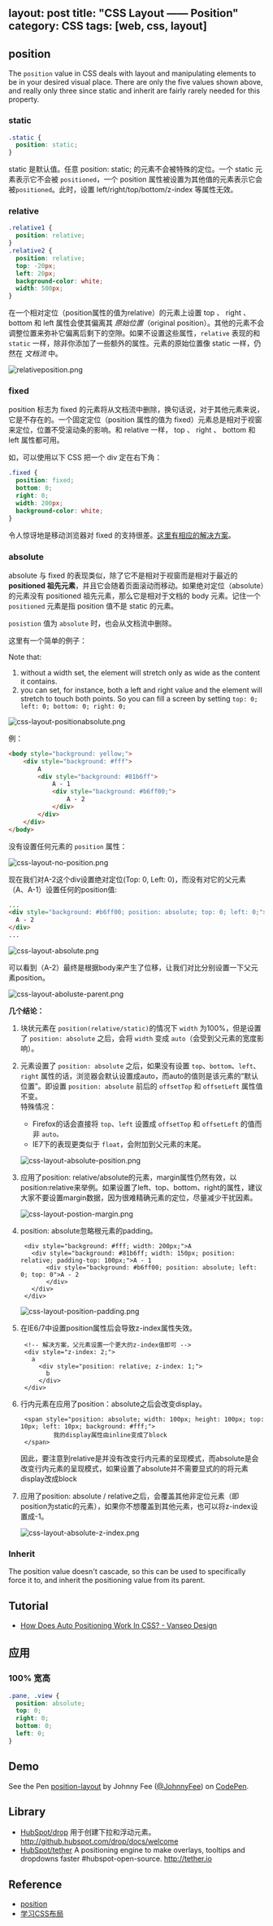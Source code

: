 layout: post
title: "CSS Layout —— Position"
category: CSS
tags: [web, css, layout]
---

## position

The `position` value in CSS deals with layout and manipulating elements to be in your desired visual place. There are only the five values shown above, and really only three since static and inherit are fairly rarely needed for this property.

### static

```css
.static {
  position: static;
}
```

static 是默认值。任意 position: static; 的元素不会被特殊的定位。一个 static 元素表示它不会被 `positioned`，一个 position 属性被设置为其他值的元素表示它会被`positioned`。此时，设置 left/right/top/bottom/z-index 等属性无效。

<!--more-->

### relative

```css
.relative1 {
  position: relative;
}
.relative2 {
  position: relative;
  top: -20px;
  left: 20px;
  background-color: white;
  width: 500px;
}
```

在一个相对定位（position属性的值为relative）的元素上设置 top 、 right 、 bottom 和 left 属性会使其偏离其 _原始位置_（original position）。其他的元素不会调整位置来弥补它偏离后剩下的空隙。如果不设置这些属性，`relative` 表现的和 `static` 一样，除非你添加了一些额外的属性。元素的原始位置像 static 一样，仍然在 _文档流_ 中。

![relativeposition.png](http://johnnyimages.qiniudn.com/relativeposition.png)

### fixed

position 标志为 fixed 的元素将从文档流中删除，换句话说，对于其他元素来说，它是不存在的。一个固定定位（position 属性的值为 fixed）元素总是相对于视窗来定位，位置不受滚动条的影响。和 relative 一样， top 、 right 、 bottom 和 left 属性都可用。

如，可以使用以下 CSS 把一个 div 定在右下角：

```css
.fixed {
  position: fixed;
  bottom: 0;
  right: 0;
  width: 200px;
  background-color: white;
}
```

令人惊讶地是移动浏览器对 fixed 的支持很差。[这里有相应的解决方案](http://bradfrostweb.com/blog/mobile/fixed-position/)。

### absolute

absolute 与 fixed 的表现类似，除了它不是相对于视窗而是相对于最近的 __positioned 祖先元素__，并且它会随着页面滚动而移动。如果绝对定位（absolute）的元素没有 positioned 祖先元素，那么它是相对于文档的 body 元素。记住一个 `positioned` 元素是指 position 值不是 static 的元素。

`posistion` 值为 `absolute` 时，也会从文档流中删除。

这里有一个简单的例子：

Note that:

1. without a width set, the element will stretch only as wide as the content it contains.
2. you can set, for instance, both a left and right value and the element will stretch to touch both points. So you can fill a screen by setting `top: 0; left: 0; bottom: 0; right: 0;`

![css-layout-positionabsolute.png](http://johnnyimages.qiniudn.com/css-layout-positionabsolute.png)

例：

```html
<body style="background: yellow;">
    <div style="background: #fff">
        A
        <div style="background: #81b6ff">
            A - 1
            <div style="background: #b6ff00;">
                A - 2
            </div>
        </div>
    </div>
</body>
```

没有设置任何元素的 `position` 属性：

![css-layout-no-position.png ](http://johnnyimages.qiniudn.com/css-layout-no-position.png )

现在我们对A-2这个div设置绝对定位(Top: 0, Left: 0)，而没有对它的父元素（A、A-1）设置任何的position值:

```html
...
<div style="background: #b6ff00; position: absolute; top: 0; left: 0;">
  A - 2
</div>
...
```

![css-layout-absolute.png](http://johnnyimages.qiniudn.com/css-layout-absolute.png)

可以看到（A-2）最终是根据body来产生了位移，让我们对比分别设置一下父元素position。

![css-layout-aboluste-parent.png](http://johnnyimages.qiniudn.com/css-layout-aboluste-parent.png)

__几个结论：__

1. 块状元素在 `position(relative/static)`的情况下 `width` 为100%，但是设置了 `position: absolute` 之后，会将 `width` 变成 `auto`（会受到父元素的宽度影响）。

1. 元素设置了 `position: absolute` 之后，如果没有设置 `top`、`bottom`、`left`、`right` 属性的话，浏览器会默认设置成auto，而auto的值则是该元素的“默认位置”。即设置 `position: absolute` 前后的 `offsetTop` 和 `offsetLeft` 属性值不变。  
特殊情况：

    * Firefox的话会直接将 `top`、`left` 设置成 `offsetTop` 和 `offsetLeft` 的值而非 `auto。`
    * IE7下的表现更类似于 `float`，会附加到父元素的末尾。

    ![css-layout-absolute-position.png](http://johnnyimages.qiniudn.com/css-layout-absolute-position.png)

1. 应用了position: relative/absolute的元素，margin属性仍然有效，以position:relative来举例。如果设置了left、top、bottom、right的属性，建议大家不要设置margin数据，因为很难精确元素的定位，尽量减少干扰因素。

    ![css-layout-postion-margin.png](http://johnnyimages.qiniudn.com/css-layout-postion-margin.png)

1. position: absolute忽略根元素的padding。

        <div style="background: #fff; width: 200px;">A
          <div style="background: #81b6ff; width: 150px; position: relative; padding-top: 100px;">A - 1
              <div style="background: #b6ff00; position: absolute; left: 0; top: 0">A - 2
              </div>
          </div>
        </div>

     ![css-layout-position-padding.png](http://johnnyimages.qiniudn.com/css-layout-position-padding.png)

1. 在IE6/7中设置position属性后会导致z-index属性失效。

        <!-- 解决方案，父元素设置一个更大的z-index值即可 -->
        <div style="z-index: 2;">
          a
            <div style="position: relative; z-index: 1;">
              b
            </div>
        </div>

1. 行内元素在应用了position：absolute之后会改变display。

        <span style="position: absolute; width: 100px; height: 100px; top: 10px; left: 10px; background: #fff;">
                我的display属性由inline变成了block
        </span>

    因此，要注意到relative是并没有改变行内元素的呈现模式，而absolute是会改变行内元素的呈现模式，如果设置了absolute并不需要显式的的将元素display改成block

1. 应用了position: absolute / relative之后，会覆盖其他非定位元素（即position为static的元素），如果你不想覆盖到其他元素，也可以将z-index设置成-1。

    ![css-layout-absolute-z-index.png](http://johnnyimages.qiniudn.com/css-layout-absolute-z-index.png)

### Inherit

The position value doesn't cascade, so this can be used to specifically force it to, and inherit the positioning value from its parent.

## Tutorial

- [How Does Auto Positioning Work In CSS? - Vanseo Design](http://www.vanseodesign.com/css/auto-positioning/)

## 应用

### 100% 宽高

```css
.pane, .view {
  position: absolute;
  top: 0;
  right: 0;
  bottom: 0;
  left: 0;
}
```

## Demo

<p data-height="600" data-theme-id="0" data-slug-hash="Kcgpj" data-default-tab="result" class='codepen'>See the Pen <a href='http://codepen.io/JohnnyFee/pen/Kcgpj/'>position-layout</a> by Johnny Fee (<a href='http://codepen.io/JohnnyFee'>@JohnnyFee</a>) on <a href='http://codepen.io'>CodePen</a>.</p>

## Library

- [HubSpot/drop](https://github.com/HubSpot/drop/) 用于创建下拉和浮动元素。 <http://github.hubspot.com/drop/docs/welcome>
- [HubSpot/tether](https://github.com/HubSpot/tether) A positioning engine to make overlays, tooltips and dropdowns faster #hubspot-open-source. <http://tether.io>

## Reference

- [position](http://css-tricks.com/almanac/properties/p/position/)
- [学习CSS布局](http://zh.learnlayout.com/)

<script async src="//codepen.io/assets/embed/ei.js"></script>

